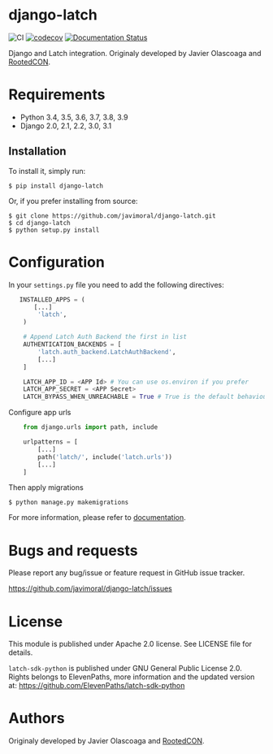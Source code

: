 # django-latch

![CI](https://github.com/javimoral/django-latch/workflows/CI/badge.svg)
[![codecov](https://codecov.io/gh/javimoral/django-latch/branch/master/graph/badge.svg)](https://codecov.io/gh/javimoral/django-latch)
[![Documentation Status](https://readthedocs.org/projects/django-latch/badge/?version=latest)](https://django-latch.readthedocs.io/en/latest/?badge=latest)

Django and Latch integration. Originaly developed by Javier Olascoaga and [RootedCON](http://rootedcon.com/).

# Requirements

- Python 3.4, 3.5, 3.6, 3.7, 3.8, 3.9
- Django 2.0, 2.1, 2.2, 3.0, 3.1

## Installation

To install it, simply run:

    $ pip install django-latch

Or, if you prefer installing from source:

    $ git clone https://github.com/javimoral/django-latch.git
    $ cd django-latch
    $ python setup.py install

# Configuration

In your `settings.py` file you need to add the following directives:

```python
   INSTALLED_APPS = (
       [...]
        'latch',
    )

    # Append Latch Auth Backend the first in list
    AUTHENTICATION_BACKENDS = [
        'latch.auth_backend.LatchAuthBackend',
        [...]
    ]

    LATCH_APP_ID = <APP Id> # You can use os.environ if you prefer
    LATCH_APP_SECRET = <APP Secret>
    LATCH_BYPASS_WHEN_UNREACHABLE = True # True is the default behaviour. Configure as you need.
```

Configure app urls

```python
    from django.urls import path, include

    urlpatterns = [
        [...]
        path('latch/', include('latch.urls'))
        [...]
    ]
```

Then apply migrations

    $ python manage.py makemigrations

For more information, please refer to [documentation](https://django-latch.readthedocs.io).

# Bugs and requests

Please report any bug/issue or feature request in GitHub issue tracker.

https://github.com/javimoral/django-latch/issues

# License

This module is published under Apache 2.0 license. See LICENSE file for details.

`latch-sdk-python` is published under GNU General Public License 2.0. Rights belongs to ElevenPaths, more information and the updated version at:
https://github.com/ElevenPaths/latch-sdk-python

# Authors

Originaly developed by Javier Olascoaga and [RootedCON](http://rootedcon.com/).
